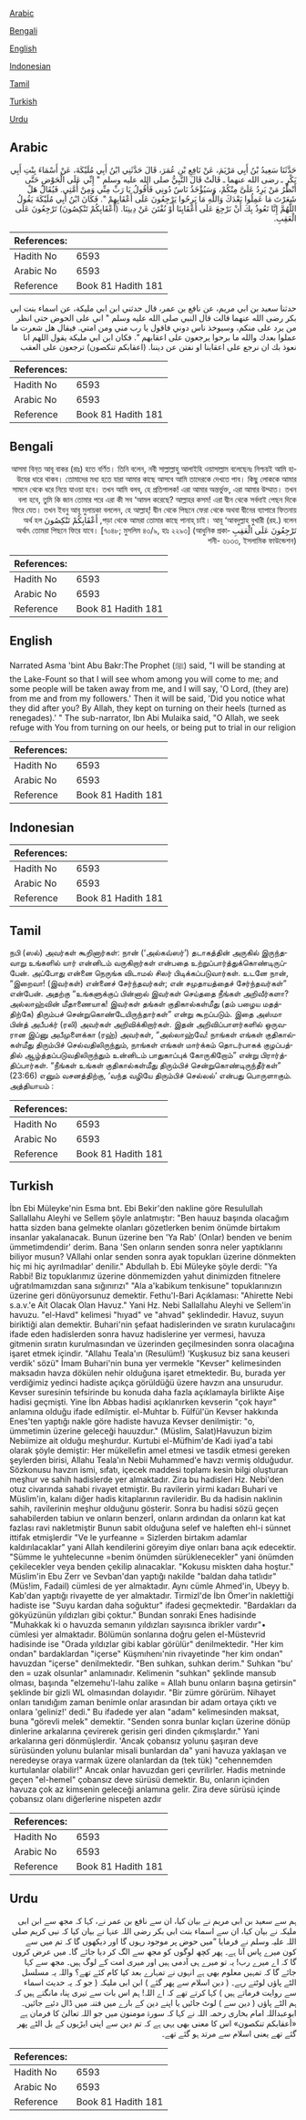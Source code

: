 [Arabic](#arabic)

[Bengali](#bengali)

[English](#english)

[Indonesian](#indonesian)

[Tamil](#tamil)

[Turkish](#turkish)

[Urdu](#urdu)

## Arabic


<div dir="rtl" lang="ar" style={{fontSize:'larger',backgroundColor:'#f8f9fa',padding:20}}>
حَدَّثَنَا سَعِيدُ بْنُ أَبِي مَرْيَمَ، عَنْ نَافِعِ بْنِ عُمَرَ، قَالَ حَدَّثَنِي ابْنُ أَبِي مُلَيْكَةَ، عَنْ أَسْمَاءَ بِنْتِ أَبِي بَكْرٍ ـ رضى الله عنهما ـ قَالَتْ قَالَ النَّبِيُّ صلى الله عليه وسلم ‏"‏ إِنِّي عَلَى الْحَوْضِ حَتَّى أَنْظُرُ مَنْ يَرِدُ عَلَىَّ مِنْكُمْ، وَسَيُؤْخَذُ نَاسٌ دُونِي فَأَقُولُ يَا رَبِّ مِنِّي وَمِنْ أُمَّتِي‏.‏ فَيُقَالُ هَلْ شَعَرْتَ مَا عَمِلُوا بَعْدَكَ وَاللَّهِ مَا بَرِحُوا يَرْجِعُونَ عَلَى أَعْقَابِهِمْ ‏"‏‏.‏ فَكَانَ ابْنُ أَبِي مُلَيْكَةَ يَقُولُ اللَّهُمَّ إِنَّا نَعُوذُ بِكَ أَنْ نَرْجِعَ عَلَى أَعْقَابِنَا أَوْ نُفْتَنَ عَنْ دِينِنَا‏.‏ ‏(‏أَعْقَابِكُمْ تَنْكِصُونَ‏)‏ تَرْجِعُونَ عَلَى الْعَقِبِ‏.‏
</div>
<div style={{backgroundColor:'#f8f9fa',padding:20, marginBottom: 10}}><table> <thead> <tr> <th>References:</th> <th></th> </tr> </thead> <tbody><tr><td>Hadith No</td><td>6593</td></tr><tr><td>Arabic No</td><td>6593</td></tr><tr><td>Reference</td><td>Book 81 Hadith 181</td></tr></tbody></table></div>


<div dir="rtl" lang="ar" style={{fontSize:'larger',backgroundColor:'#f8f9fa',padding:20}}>
حدثنا سعيد بن ابي مريم، عن نافع بن عمر، قال حدثني ابن ابي مليكة، عن اسماء بنت ابي بكر رضى الله عنهما قالت قال النبي صلى الله عليه وسلم " اني على الحوض حتى انظر من يرد على منكم، وسيوخذ ناس دوني فاقول يا رب مني ومن امتي. فيقال هل شعرت ما عملوا بعدك والله ما برحوا يرجعون على اعقابهم ". فكان ابن ابي مليكة يقول اللهم انا نعوذ بك ان نرجع على اعقابنا او نفتن عن ديننا. (اعقابكم تنكصون) ترجعون على العقب
</div>
<div style={{backgroundColor:'#f8f9fa',padding:20, marginBottom: 10}}><table> <thead> <tr> <th>References:</th> <th></th> </tr> </thead> <tbody><tr><td>Hadith No</td><td>6593</td></tr><tr><td>Arabic No</td><td>6593</td></tr><tr><td>Reference</td><td>Book 81 Hadith 181</td></tr></tbody></table></div>

## Bengali


<div dir="rtl" lang="bn" style={{fontSize:'larger',backgroundColor:'#f8f9fa',padding:20}}>
আসমা বিন্‌ত আবূ বাকর (রাঃ) হতে বর্ণিত। তিনি বলেন, নবী সাল্লাল্লাহু আলাইহি ওয়াসাল্লাম বলেছেনঃ নিশ্চয়ই আমি হাউযের ধারে থাকব। তোমাদের মধ্য হতে যারা আমার কাছে আসবে আমি তাদেরকে দেখতে পাব। কিছু লোককে আমার সামনে থেকে ধরে নিয়ে যাওয়া হবে। তখন আমি বলব, হে প্রতিপালক! এরা আমার অন্তর্ভুক্ত, এরা আমার উম্মাত। তখন বলা হবে, তুমি কি জান তোমার পরে এরা কী সব ‘আমল করেছে? আল্লাহর কসম! এরা দ্বীন থেকে সর্বদাই পেছন দিকে ফিরে যেত। তখন ইবনু আবূ মুলায়কা বললেন, হে আল্লাহ্! দ্বীন থেকে পিছনে ফেরা থেকে অথবা দ্বীনের ব্যাপারে ফিতনায় পড়া থেকে আমরা তোমার কাছে পানাহ্ চাই। আবূ ‘আবদুল্লাহ বুখারী (রহ.) বলেন, أَعْقَابِكُمْ تَنْكِصُونَ অর্থ হল تَرْجِعُونَ عَلَى الْعَقِبِ অর্থাৎ তোমরা পিছনে ফিরে যাবে। [৭০৪৮; মুসলিম ৪৩/৯, হাঃ ২২৯৩] (আধুনিক প্রকাশনী- ৬১৩৩, ইসলামিক ফাউন্ডেশন)
</div>
<div style={{backgroundColor:'#f8f9fa',padding:20, marginBottom: 10}}><table> <thead> <tr> <th>References:</th> <th></th> </tr> </thead> <tbody><tr><td>Hadith No</td><td>6593</td></tr><tr><td>Arabic No</td><td>6593</td></tr><tr><td>Reference</td><td>Book 81 Hadith 181</td></tr></tbody></table></div>

## English


<div dir="ltr" lang="en" style={{fontSize:'larger',backgroundColor:'#f8f9fa',padding:20}}>
Narrated Asma 'bint Abu Bakr:The Prophet (ﷺ) said, "I will be standing at the Lake-Fount so that I will see whom among you will come to me; and some people will be taken away from me, and I will say, 'O Lord, (they are) from me and from my followers.' Then it will be said, 'Did you notice what they did after you? By Allah, they kept on turning on their heels (turned as renegades).' " The sub-narrator, Ibn Abi Mulaika said, "O Allah, we seek refuge with You from turning on our heels, or being put to trial in our religion
</div>
<div style={{backgroundColor:'#f8f9fa',padding:20, marginBottom: 10}}><table> <thead> <tr> <th>References:</th> <th></th> </tr> </thead> <tbody><tr><td>Hadith No</td><td>6593</td></tr><tr><td>Arabic No</td><td>6593</td></tr><tr><td>Reference</td><td>Book 81 Hadith 181</td></tr></tbody></table></div>

## Indonesian


<div dir="ltr" lang="id" style={{fontSize:'larger',backgroundColor:'#f8f9fa',padding:20}}>

</div>
<div style={{backgroundColor:'#f8f9fa',padding:20, marginBottom: 10}}><table> <thead> <tr> <th>References:</th> <th></th> </tr> </thead> <tbody><tr><td>Hadith No</td><td>6593</td></tr><tr><td>Arabic No</td><td>6593</td></tr><tr><td>Reference</td><td>Book 81 Hadith 181</td></tr></tbody></table></div>

## Tamil


<div dir="ltr" lang="ta" style={{fontSize:'larger',backgroundColor:'#f8f9fa',padding:20}}>
நபி (ஸல்) அவர்கள் கூறினார்கள்: நான் (‘அல்கவ்ஸர்’) தடாகத்தின் அருகில் இருந்தவாறு உங்களில் யார் என்னிடம் வருகிறார்கள் என்பதை உற்றுப்பார்த்துக்கொண்டிருப்பேன். அப்போது என்னை நெருங்க விடாமல் சிலர் பிடிக்கப்படுவார்கள். உடனே நான், “இறைவா! (இவர்கள்) என்னைச் சேர்ந்தவர்கள்; என் சமுதாயத்தைச் சேர்ந்தவர்கள்” என்பேன். அதற்கு “உங்களுக்குப் பின்னால் இவர்கள் செய்ததை நீங்கள் அறிவீர்களா? அல்லாஹ்வின் மீதாணையாக! இவர்கள் தங்கள் குதிகால்கள்மீது (தம் பழைய மதத்திற்கே) திரும்பச் சென்றுகொண்டேயிருந்தார்கள்” என்று கூறப்படும். இதை அஸ்மா பின்த் அபீபக்ர் (ரலி) அவர்கள் அறிவிக்கிறார்கள். இதன் அறிவிப்பாளர்களில் ஒருவரான இப்னு அபீமுளைக்கா (ரஹ்) அவர்கள், “அல்லாஹ்வே! நாங்கள் எங்கள் குதிகால்கள்மீது திரும்பிச் செல்வதிலிருந்தும், நாங்கள் எங்கள் மார்க்கம் தொடர்பாகக் குழப்பத்தில் ஆழ்த்தப்படுவதிலிருந்தும் உன்னிடம் பாதுகாப்புக் கோருகிறோம்” என்று பிரார்த்திப்பார்கள். “நீங்கள் உங்கள் குதிகால்கள்மீது திரும்பிச் சென்றுகொண்டிருந்தீர்கள்” (23:66) எனும் வசனத்திற்கு, ‘வந்த வழியே திரும்பிச் செல்லல்’ என்பது பொருளாகும். அத்தியாயம் :
</div>
<div style={{backgroundColor:'#f8f9fa',padding:20, marginBottom: 10}}><table> <thead> <tr> <th>References:</th> <th></th> </tr> </thead> <tbody><tr><td>Hadith No</td><td>6593</td></tr><tr><td>Arabic No</td><td>6593</td></tr><tr><td>Reference</td><td>Book 81 Hadith 181</td></tr></tbody></table></div>

## Turkish


<div dir="ltr" lang="tr" style={{fontSize:'larger',backgroundColor:'#f8f9fa',padding:20}}>
İbn Ebi Müleyke'nin Esma bnt. Ebi Bekir'den nakline göre Resulullah Sallallahu Aleyhi ve Sellem şöyle anlatmıştır: "Ben hauuz başında olacağım hatta sizden bana gelmekte olanları gözetlerken benim önümde birtakım insanlar yakalanacak. Bunun üzerine ben 'Ya Rab' (Onlar) benden ve benim ümmetimdendir' derim. Bana 'Sen onların senden sonra neler yaptıklarını biliyor musun? VAllahi onlar senden sonra ayak topukları üzerine dönmekten hiç mi hiç ayrılmadılar' denilir." Abdullah b. Ebi Müleyke şöyle derdi: "Ya Rabbi! Biz topuklarımız üzerine dönmemizden yahut dinimizden fitnelere uğratılmamızdan sana sığınırızı" "Ala a'kabikum tenkisune" topuklarınızın üzerine geri dönüyorsunuz demektir. Fethu'l-Bari Açıklaması: "Ahirette Nebi s.a.v.'e Ait Olacak Olan Havuz." Yani Hz. Nebi Sallallahu Aleyhi ve Sellem'in havuzu. "el-Havd" kelimesi "hıyad" ve "ahvad" şeklindedir. Havuz, suyun biriktiği alan demektir. Buhari'nin şefaat hadislerinden ve sıratın kurulacağını ifade eden hadislerden sonra havuz hadislerine yer vermesi, havuza gitmenin sıratın kurulmasından ve üzerinden geçilmesinden sonra olacağına işaret etmek içindir. "Allahu Teala'ın (Resulüm!) 'Kuşkusuz biz sana keuseri verdik' sözü" İmam Buhari'nin buna yer vermekle "Kevser" kelimesinden maksadın havza dökülen nehir olduğuna işaret etmektedir. Bu, burada yer verdiğimiz yedinci hadiste açıkça görüldüğü üzere havzın ana unsurudur. Kevser suresinin tefsirinde bu konuda daha fazla açıklamayla birlikte Aişe hadisi geçmişti. Yine İbn Abbas hadisi açıklanırken kevserin "çok hayır" anlamına olduğu ifade edilmiştir. el-Muhtar b. Fülfül'ün Kevser hakkında Enes'ten yaptığı nakle göre hadiste havuza Kevser denilmiştir: "o, ümmetimin üzerine geleceği hauuzdur." (Müslim, Salat)Havuzun bizim Nebiimize ait olduğu meşhurdur. Kurtubi el-Müfhim'de Kadi iyad'a tabi olarak şöyle demiştir: Her mükellefin amel etmesi ve tasdik etmesi gereken şeylerden birisi, Allahu Teala'ın Nebii Muhammed'e havzı vermiş olduğudur. Sözkonusu havzın ismi, sıfatı, içecek maddesi toplamı kesin bilgi oluşturan meşhur ve sahih hadislerde yer almaktadır. Zira bu hadisleri Hz. Nebi'den otuz civarında sahabi rivayet etmiştir. Bu ravilerin yirmi kadarı Buhari ve Müslim'in, kalanı diğer hadis kitaplarının ravileridir. Bu da hadisin naklinin sahih, ravilerinin meşhur olduğunu gösterir. Sonra bu hadisi sözü geçen sahabilerden tabiun ve onların benzerİ, onların ardından da onların kat kat fazlası ravi nakletmiştir Bunun sabit olduğuna selef ve haleften ehl-i sünnet ittifak etmişlerdir "Ve le yurfeanne = Sizlerden birtakım adamlar kaldırılacaklar" yani Allah kendilerini göreyim diye onları bana açık edecektir. "Sümme le yuhtelecunne =benim önümden sürüklenecekler" yani önümden çekilecekler veya benden çekilip alınacaklar. "Kokusu miskten daha hoştur." Müslim'in Ebu Zerr ve Sevban'dan yaptığı nakilde "baldan daha tatlıdır"(Müs!im, Fadail) cümlesi de yer almaktadır. Aynı cümle Ahmed'in, Ubeyy b. Kab'dan yaptığı rivayette de yer almaktadır. Tirmizl'de İbn Ömer'in naklettiği hadiste ise "Suyu kardan daha soğuktur" ifadesi geçmektedir. "Bardakları da gökyüzünün yıldızları gibi çoktur." Bundan sonraki Enes hadisinde "Muhakkak ki o havuzda semanın yıldızları sayısınca ibrikler vardır"• cümlesi yer almaktadır. Bölümün sonlarına doğru gelen el-Müstevrid hadisinde ise "Orada yıldızlar gibi kablar görülür" denilmektedir. "Her kim ondan" bardaklardan "içerse" Küşmıhenı'nin rivayetinde "her kim ondan" havuzdan "içerse" denilmektedir. "Ben suhkan, suhkan derim." Suhkan "bu' den = uzak olsunlar" anlamınadır. Kelimenin "suhkan" şeklinde mansub olması, başında "elzemehu'l-lahu zalike = Allah bunu onların başına getirsin" şeklinde bir gizli WL olmasından dolayıdır. "Bir zümre görürüm. Nihayet onları tanıdığım zaman benimle onlar arasından bir adam ortaya çıktı ve onlara 'geliniz!' dedi." Bu ifadede yer alan "adam" kelimesinden maksat, buna "görevli melek" demektir. "Senden sonra bunlar kıçları üzerine dönüp dinlerine arkalarına çevirerek gerisin geri dinden çıkmışlardır." Yani arkalarına geri dönmüşlerdir. 'Ancak çobansız yolunu şaşıran deve sürüsünden yolunu bulanlar misali bunlardan da" yani havuza yaklaşan ve neredeyse oraya varmak üzere olanlardan da (tek tük) "cehennemden kurtulanlar olabilir!" Ancak onlar havuzdan geri çevrilirler. Hadis metninde geçen "el-hemel" çobansız deve sürüsü demektir. Bu, onların içinden havuza çok az kimsenin geleceği anlamına gelir. Zira deve sürüsü içinde çobansız olanı diğerlerine nispeten azdır
</div>
<div style={{backgroundColor:'#f8f9fa',padding:20, marginBottom: 10}}><table> <thead> <tr> <th>References:</th> <th></th> </tr> </thead> <tbody><tr><td>Hadith No</td><td>6593</td></tr><tr><td>Arabic No</td><td>6593</td></tr><tr><td>Reference</td><td>Book 81 Hadith 181</td></tr></tbody></table></div>

## Urdu


<div dir="rtl" lang="ur" style={{fontSize:'larger',backgroundColor:'#f8f9fa',padding:20}}>
ہم سے سعید بن ابی مریم نے بیان کیا، ان سے نافع بن عمر نے، کہا کہ مجھ سے ابن ابی ملیکہ نے بیان کیا، ان سے اسماء بنت ابی بکر رضی اللہ عنہا نے بیان کیا کہ نبی کریم صلی اللہ علیہ وسلم نے فرمایا ”میں حوض پر موجود رہوں گا اور دیکھوں گا کہ تم میں سے کون میرے پاس آتا ہے۔ پھر کچھ لوگوں کو مجھ سے الگ کر دیا جائے گا۔ میں عرض کروں گا کہ اے میرے رب! یہ تو میرے ہی آدمی ہیں اور میری امت کے لوگ ہیں۔ مجھ سے کہا جائے گا کہ تمہیں معلوم بھی ہے انہوں نے تمہارے بعد کیا کام کئے تھے؟ واللہ یہ مسلسل الٹے پاؤں لوٹتے رہے۔ ( دین اسلام سے پھر گئے ) ابن ابی ملیکہ ( جو کہ یہ حدیث اسماء سے روایت فرماتے ہیں ) کہا کرتے تھے کہ اے اللہ! ہم اس بات سے تیری پناہ مانگتے ہیں کہ ہم الٹے پاؤں ( دین سے ) لوٹ جائیں یا اپنے دین کے بارے میں فتنہ میں ڈال دئیے جائیں۔ ابوعبداللہ امام بخاری رحمہ اللہ نے کہا کہ سورۃ مومنون میں جو اللہ تعالیٰ کا فرمان ہے «أعقابكم تنكصون‏» اس کا معنی بھی یہی ہے کہ تم دین سے اپنی ایڑیوں کے بل الٹے پھر گئے تھے یعنی اسلام سے مرتد ہو گئے تھے۔
</div>
<div style={{backgroundColor:'#f8f9fa',padding:20, marginBottom: 10}}><table> <thead> <tr> <th>References:</th> <th></th> </tr> </thead> <tbody><tr><td>Hadith No</td><td>6593</td></tr><tr><td>Arabic No</td><td>6593</td></tr><tr><td>Reference</td><td>Book 81 Hadith 181</td></tr></tbody></table></div>
